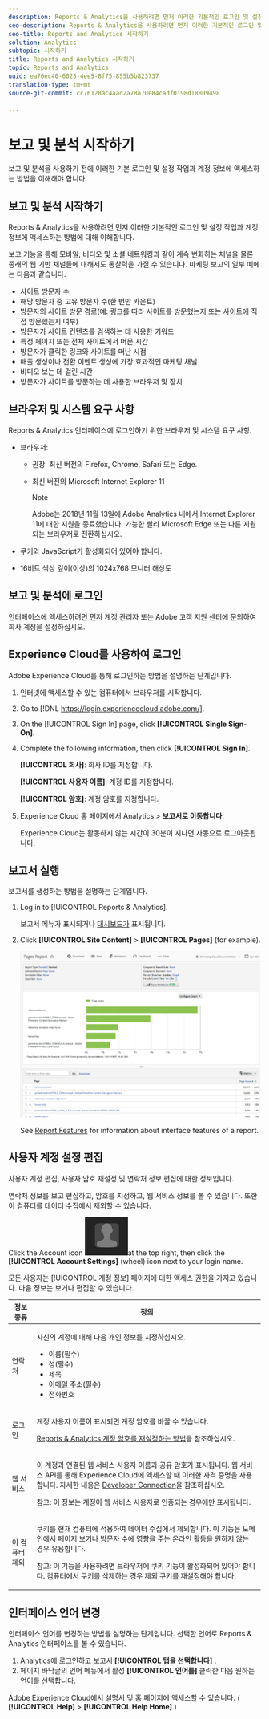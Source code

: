 ```yaml
---
description: Reports & Analytics을 사용하려면 먼저 이러한 기본적인 로그인 및 설정 작업과 계정 정보에 액세스하는 방법에 대해 이해합니다.
seo-description: Reports & Analytics을 사용하려면 먼저 이러한 기본적인 로그인 및 설정 작업과 계정 정보에 액세스하는 방법에 대해 이해합니다.
seo-title: Reports and Analytics 시작하기
solution: Analytics
subtopic: 시작하기
title: Reports and Analytics 시작하기
topic: Reports and Analytics
uuid: ea76ec40-6025-4ee5-8f75-855b5b823737
translation-type: tm+mt
source-git-commit: cc76128ac4aad2a78a70e84cadf0198d18809498

---
```



# 보고 및 분석 시작하기

보고 및 분석을 사용하기 전에 이러한 기본 로그인 및 설정 작업과 계정 정보에 액세스하는 방법을 이해해야 합니다.

## 보고 및 분석 시작하기

Reports &amp; Analytics을 사용하려면 먼저 이러한 기본적인 로그인 및 설정 작업과 계정 정보에 액세스하는 방법에 대해 이해합니다.

보고 기능을 통해 모바일, 비디오 및 소셜 네트워킹과 같이 계속 변화하는 채널을 물론 종래의 웹 기반 채널들에 대해서도 통찰력을 가질 수 있습니다. 마케팅 보고의 일부 예에는 다음과 같습니다.

* 사이트 방문자 수
* 해당 방문자 중 고유 방문자 수(한 번만 카운트)
* 방문자의 사이트 방문 경로(예: 링크를 따라 사이트를 방문했는지 또는 사이트에 직접 방문했는지 여부)
* 방문자가 사이트 컨텐츠를 검색하는 데 사용한 키워드
* 특정 페이지 또는 전체 사이트에서 머문 시간
* 방문자가 클릭한 링크와 사이트를 떠난 시점
* 매출 생성이나 전환 이벤트 생성에 가장 효과적인 마케팅 채널
* 비디오 보는 데 걸린 시간
* 방문자가 사이트를 방문하는 데 사용한 브라우저 및 장치

## 브라우저 및 시스템 요구 사항

Reports &amp; Analytics 인터페이스에 로그인하기 위한 브라우저 및 시스템 요구 사항.

* 브라우저:

   * 권장: 최신 버전의 Firefox, Chrome, Safari 또는 Edge.
   * 최신 버전의 Microsoft Internet Explorer 11

      >[!NOTE]
      >
      >Adobe는 2018년 11월 13일에 Adobe Analytics 내에서 Internet Explorer 11에 대한 지원을 종료했습니다. 가능한 빨리 Microsoft Edge 또는 다른 지원되는 브라우저로 전환하십시오.

* 쿠키와 JavaScript가 활성화되어 있어야 합니다.
* 16비트 색상 깊이(이상)의 1024x768 모니터 해상도

## 보고 및 분석에 로그인

인터페이스에 액세스하려면 먼저 계정 관리자 또는 Adobe 고객 지원 센터에 문의하여 회사 계정을 설정하십시오.

## Experience Cloud를 사용하여 로그인

Adobe Experience Cloud를 통해 로그인하는 방법을 설명하는 단계입니다.

1. 인터넷에 액세스할 수 있는 컴퓨터에서 브라우저를 시작합니다.
1. Go to [!DNL https://login.experiencecloud.adobe.com/].
1. On the [!UICONTROL Sign In] page, click **[!UICONTROL Single Sign-On]**.
1. Complete the following information, then click **[!UICONTROL Sign In]**.

   **[!UICONTROL 회사]**: 회사 ID를 지정합니다.

   **[!UICONTROL 사용자 이름]**: 계정 ID를 지정합니다.

   **[!UICONTROL 암호]**: 계정 암호를 지정합니다.
1. Experience Cloud 홈 페이지에서 Analytics &gt; **보고서로 이동합니다**.

   Experience Cloud는 활동하지 않는 시간이 30분이 지나면 자동으로 로그아웃됩니다.

## 보고서 실행

보고서를 생성하는 방법을 설명하는 단계입니다.

1. Log in to [!UICONTROL Reports &amp; Analytics].

   보고서 메뉴가 표시되거나 [대시보드가](../../analyze/reports-analytics/dashboard.md#concept_8CD3ACA2830A4994A68A31D8773B57E0) 표시됩니다.

1. Click **[!UICONTROL Site Content]** &gt; **[!UICONTROL Pages]** (for example).

   ![](assets/pages_report.png)

   See [Report Features](../../analyze/reports-analytics/overview/report-overview.md#concept_AEA3BBC8167040198E0FECEAB2E0A677) for information about interface features of a report.

## 사용자 계정 설정 편집

사용자 계정 편집, 사용자 암호 재설정 및 연락처 정보 편집에 대한 정보입니다.

연락처 정보를 보고 편집하고, 암호를 지정하고, 웹 서비스 정보를 볼 수 있습니다. 또한 이 컴퓨터를 데이터 수집에서 제외할 수 있습니다.

Click the Account icon ![](assets/account.png)at the top right, then click the **[!UICONTROL Account Settings]** (wheel) icon next to your login name.

모든 사용자는 [!UICONTROL 계정 정보] 페이지에 대한 액세스 권한을 가지고 있습니다. 다음 정보는 보거나 편집할 수 있습니다.

<table id="table_58F5D292485F45F9902B372E4E1E3103"> 
 <thead> 
  <tr> 
   <th colname="col1" class="entry"> 정보 종류 </th> 
   <th colname="col2" class="entry"> 정의 </th> 
  </tr> 
 </thead>
 <tbody> 
  <tr> 
   <td> <p>연락처 </p> </td> 
   <td> <p>자신의 계정에 대해 다음 개인 정보를 지정하십시오. </p> 
    <ul id="ul_7925E35904EB47E3AC648FA80A09EF91"> 
     <li id="li_CDD8D7B73A1D4C78A41FF02BD0E5E788">이름(필수) </li> 
     <li id="li_7255F50ABFFA4EE8A0A9D04F92BE432D">성(필수) </li> 
     <li id="li_3DF6107291CC4D46AAA0E4A13D59128F">제목 </li> 
     <li id="li_B5BE95E0FE594939A2D4C6680A6B8BDD">이메일 주소(필수) </li> 
     <li id="li_B764239241CE4F1CA74F77D796E7AB1D">전화번호 </li> 
    </ul> </td> 
  </tr> 
  <tr> 
   <td> <p> 로그인 </p> </td> 
   <td> <p>계정 사용자 이름이 표시되면 계정 암호를 바꿀 수 있습니다. </p> <p><a href="https://helpx.adobe.com/analytics/kb/How-to-Reset-Report-and-analytics-password.html" format="html" scope="external">Reports &amp; Analytics 계정 암호를 재설정하는 방법</a>을 참조하십시오. </p> </td> 
  </tr> 
  <tr> 
   <td> <p>웹 서비스 </p> </td> 
   <td> <p>이 계정과 연결된 웹 서비스 사용자 이름과 공유 암호가 표시됩니다. 웹 서비스 API를 통해 Experience Cloud에 액세스할 때 이러한 자격 증명을 사용합니다. 자세한 내용은 <a href="https://marketing.adobe.com/developer" scope="external" format="https">Developer Connection</a>을 참조하십시오. </p> <p> <p>참고: 이 정보는 계정이 웹 서비스 사용자로 인증되는 경우에만 표시됩니다. </p> </p> </td> 
  </tr> 
  <tr> 
   <td> <p> 이 컴퓨터 제외 </p> </td> 
   <td> <p>쿠키를 현재 컴퓨터에 적용하여 데이터 수집에서 제외합니다. 이 기능은 도메인에서 페이지 보기나 방문자 수에 영향을 주는 온라인 활동을 원하지 않는 경우 유용합니다. </p> <p> <p>참고: 이 기능을 사용하려면 브라우저에 쿠키 기능이 활성화되어 있어야 합니다. 컴퓨터에서 쿠키를 삭제하는 경우 제외 쿠키를 재설정해야 합니다. </p> </p> </td> 
  </tr> 
 </tbody> 
</table>

## 인터페이스 언어 변경

인터페이스 언어를 변경하는 방법을 설명하는 단계입니다. 선택한 언어로 Reports &amp; Analytics 인터페이스를 볼 수 있습니다.

1. Analytics에 로그인하고 보고서 **[!UICONTROL 탭을 선택합니다]** .
1. 페이지 바닥글의 언어 메뉴에서 활성 **[!UICONTROL 언어를]** 클릭한 다음 원하는 언어를 선택합니다.

Adobe Experience Cloud에서 설명서 및 홈 페이지에 액세스할 수 있습니다. ( **[!UICONTROL Help]** &gt; **[!UICONTROL Help Home]**.)

